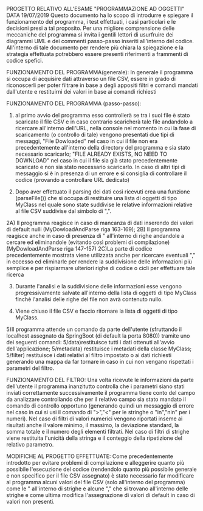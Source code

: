 PROGETTO RELATIVO ALL'ESAME "PROGRAMMAZIONE AD OGGETTI" DATA 19/07/2019
Questo documento ha lo scopo di introdurre e spiegare il funzionamento del programma, i test effettuati, i casi particolari e le decisioni presi a tal proposito. Per una migliore comprensione delle meccaniche del programma si invita i gentili lettori di usurfruire dei diagrammi UML e dei commenti passo-passo inseriti all'interno del codice. All'interno di tale documento per rendere più chiara la spiegazione e la strategia effettuata potrebbero essere presenti riferimenti a frammenti di codice spefici. 

FUNZIONAMENTO DEL PROGRAMMA(generale): 
In generale il programma si occupa di acquisire dati attraverso un file CSV, essere in grado di riconoscerli per poter filtrare in base a degli appositi filtri e comandi mandati dall'utente e restituirni dei valori in base ai comandi richiesti

FUNZIONAMENTO DEL PROGRAMMA (passo-passo):
1) al primo avvio del programma esso controllerà se tra i suoi file è stato scaricato il file CSV e in caso contrario scaricherà tale file andandolo a ricercare all'interno dell'URL, nella console nel momento in cui la fase di scaricamento (o controllo di tale) vengono presentati due tipi di messaggi, "File Dowloaded" nel caso in cui il file non era precedentemente all'interno della directory del programma e sia stato necessario scaricarlo; "FILE ALREADY EXISTS, NO NEED TO DOWNLOAD" nel caso in cui il file sia già stato precedentemente scaricato e non sia stato necessario scaricarlo. In caso di altri tipi di messaggio si è in presenza di un errore e si consiglia di controllare il codice (provando a controllare URL dedicato)

2) Dopo aver effettuato il parsing dei dati così ricevuti crea una funzione (parseFile()) che si occupa di restituire una lista di oggetti di tipo MyClass nel quale sono state suddivise le relative informazioni relative al file CSV suddivise dal simbolo di ",".

2A) Il programma reagisce in caso di mancanza di dati inserendo dei valori di default nulli (MyDowloadAndParse riga 163-169);
2B) Il programma reagisce anche in caso di presenza di " all'interno di righe andandole a cercare ed eliminandole (evitando così problemi di compilazione) (MyDowloadAndParse riga 147-157)
2C)La parte di codice precedentemente mostrata viene utilizzata anche per ricercare eventuali "," in eccesso ed eliminarle per rendere la suddivisione delle informazioni più semplice e per rispiarmare ulteriori righe di codice o cicli per effettuare tale ricerca

3) Durante l'analisi e la suddivisione delle informazioni esse vengono progressivamente salvate all'interno della lista di oggetti di tipo MyClass finchè l'analisi delle righe del file non avrà contenuto nullo.

4) Viene chiuso il file CSV e faccio ritornare la lista di oggetti di tipo MyClass.

5)Il programma attende un comando da parte dell'utente (sfruttando il localhost assegnato da SpringBoot (di default la porta 8080)) tramite uno dei seguenti comandi:
5/data)restituisce tutti i dati ottenuti all'avvio dell'applicazione;
5/metadata) restituisce i metadati della classe MyClass;
5/filter) restituisce i dati relativi al filtro impostato o ai dati richiesti generando una mappa da far tornare in caso in cui non vengano rispettati i parametri del filtro.

FUNZIONAMENTO DEL FILTRO:
Una volta ricevute le informazioni da parte dell'utente il programma inanzitutto controlla che i parametri siano stati inviati correttamente successivamente il programma tiene conto del campo da analizzare controllando che per il relativo campo sia stato mandato il comando di controllo opportuno (generando quindi un messaggio di errore nel caso in cui si usi il comando di ">","<" per le stringhe o "in","nin" per i numeri). 
Nel caso di filtri di valori numerici vengono riportati inseme ai risultati anche il valore minimo, il massimo, la deviazione standard, la somma totale e il numero degli elementi filtrati.
Nel caso di filtri di strighe viene restituita l'unicità della stringa e il conteggio della ripetizione del relativo parametro.

MODIFICHE AL PROGETTO EFFETTUATE: 
Come precedentemente introdotto per evitare problemi di compilazione e alleggerire quanto più possibile l'esecuzione del codice (rendendolo quanto più possibile generale e non specifico per il file CSV assegnato) è stato necessario far modificare al programma alcuni valori del file CSV (solo all'interno del programma) come le " all'interno di strighe e alcune "," che si trovano all'interno delle strighe e come ultima modifica l'assegnazione di valori di default in caso di valori non presenti. 
